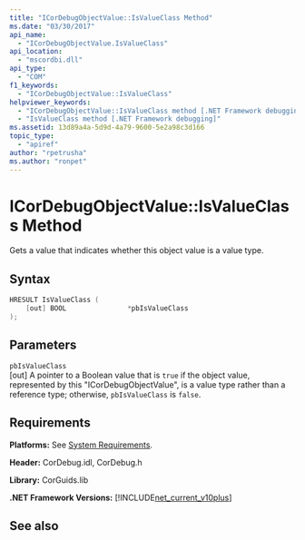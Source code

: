 ```yaml
---
title: "ICorDebugObjectValue::IsValueClass Method"
ms.date: "03/30/2017"
api_name: 
  - "ICorDebugObjectValue.IsValueClass"
api_location: 
  - "mscordbi.dll"
api_type: 
  - "COM"
f1_keywords: 
  - "ICorDebugObjectValue::IsValueClass"
helpviewer_keywords: 
  - "ICorDebugObjectValue::IsValueClass method [.NET Framework debugging]"
  - "IsValueClass method [.NET Framework debugging]"
ms.assetid: 13d89a4a-5d9d-4a79-9600-5e2a98c3d166
topic_type: 
  - "apiref"
author: "rpetrusha"
ms.author: "ronpet"
---
```

# ICorDebugObjectValue::IsValueClass Method
Gets a value that indicates whether this object value is a value type.  
  
## Syntax  
  
```cpp  
HRESULT IsValueClass (  
    [out] BOOL               *pbIsValueClass  
);  
```  
  
## Parameters  
 `pbIsValueClass`  
 [out] A pointer to a Boolean value that is `true` if the object value, represented by this "ICorDebugObjectValue", is a value type rather than a reference type; otherwise, `pbIsValueClass` is `false`.  
  
## Requirements  
 **Platforms:** See [System Requirements](../../../../docs/framework/get-started/system-requirements.md).  
  
 **Header:** CorDebug.idl, CorDebug.h  
  
 **Library:** CorGuids.lib  
  
 **.NET Framework Versions:** [!INCLUDE[net_current_v10plus](../../../../includes/net-current-v10plus-md.md)]  
  
## See also
